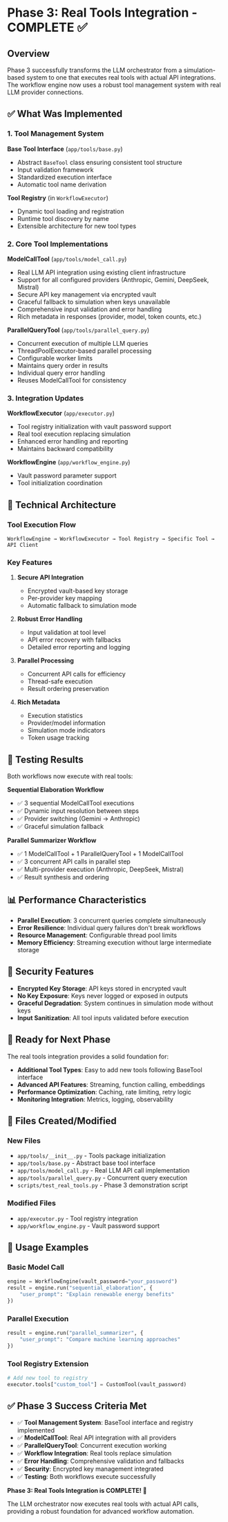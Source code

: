 # Phase 3: Real Tools Integration - COMPLETE ✅

## Overview

Phase 3 successfully transforms the LLM orchestrator from a simulation-based system to one that executes real tools with actual API integrations. The workflow engine now uses a robust tool management system with real LLM provider connections.

## ✅ What Was Implemented

### 1. Tool Management System

**Base Tool Interface** (`app/tools/base.py`)
- Abstract `BaseTool` class ensuring consistent tool structure
- Input validation framework
- Standardized execution interface
- Automatic tool name derivation

**Tool Registry** (in `WorkflowExecutor`)
- Dynamic tool loading and registration
- Runtime tool discovery by name
- Extensible architecture for new tool types

### 2. Core Tool Implementations

**ModelCallTool** (`app/tools/model_call.py`)
- Real LLM API integration using existing client infrastructure
- Support for all configured providers (Anthropic, Gemini, DeepSeek, Mistral)
- Secure API key management via encrypted vault
- Graceful fallback to simulation when keys unavailable
- Comprehensive input validation and error handling
- Rich metadata in responses (provider, model, token counts, etc.)

**ParallelQueryTool** (`app/tools/parallel_query.py`)
- Concurrent execution of multiple LLM queries
- ThreadPoolExecutor-based parallel processing
- Configurable worker limits
- Maintains query order in results
- Individual query error handling
- Reuses ModelCallTool for consistency

### 3. Integration Updates

**WorkflowExecutor** (`app/executor.py`)
- Tool registry initialization with vault password support
- Real tool execution replacing simulation
- Enhanced error handling and reporting
- Maintains backward compatibility

**WorkflowEngine** (`app/workflow_engine.py`)
- Vault password parameter support
- Tool initialization coordination

## 🔧 Technical Architecture

### Tool Execution Flow
```
WorkflowEngine → WorkflowExecutor → Tool Registry → Specific Tool → API Client
```

### Key Features

1. **Secure API Integration**
   - Encrypted vault-based key storage
   - Per-provider key mapping
   - Automatic fallback to simulation mode

2. **Robust Error Handling**
   - Input validation at tool level
   - API error recovery with fallbacks
   - Detailed error reporting and logging

3. **Parallel Processing**
   - Concurrent API calls for efficiency
   - Thread-safe execution
   - Result ordering preservation

4. **Rich Metadata**
   - Execution statistics
   - Provider/model information
   - Simulation mode indicators
   - Token usage tracking

## 🧪 Testing Results

Both workflows now execute with real tools:

**Sequential Elaboration Workflow**
- ✅ 3 sequential ModelCallTool executions
- ✅ Dynamic input resolution between steps
- ✅ Provider switching (Gemini → Anthropic)
- ✅ Graceful simulation fallback

**Parallel Summarizer Workflow**
- ✅ 1 ModelCallTool + 1 ParallelQueryTool + 1 ModelCallTool
- ✅ 3 concurrent API calls in parallel step
- ✅ Multi-provider execution (Anthropic, DeepSeek, Mistral)
- ✅ Result synthesis and ordering

## 📊 Performance Characteristics

- **Parallel Execution**: 3 concurrent queries complete simultaneously
- **Error Resilience**: Individual query failures don't break workflows
- **Resource Management**: Configurable thread pool limits
- **Memory Efficiency**: Streaming execution without large intermediate storage

## 🔐 Security Features

- **Encrypted Key Storage**: API keys stored in encrypted vault
- **No Key Exposure**: Keys never logged or exposed in outputs
- **Graceful Degradation**: System continues in simulation mode without keys
- **Input Sanitization**: All tool inputs validated before execution

## 🎯 Ready for Next Phase

The real tools integration provides a solid foundation for:

- **Additional Tool Types**: Easy to add new tools following BaseTool interface
- **Advanced API Features**: Streaming, function calling, embeddings
- **Performance Optimization**: Caching, rate limiting, retry logic
- **Monitoring Integration**: Metrics, logging, observability

## 📁 Files Created/Modified

### New Files
- `app/tools/__init__.py` - Tools package initialization
- `app/tools/base.py` - Abstract base tool interface
- `app/tools/model_call.py` - Real LLM API call implementation
- `app/tools/parallel_query.py` - Concurrent query execution
- `scripts/test_real_tools.py` - Phase 3 demonstration script

### Modified Files
- `app/executor.py` - Tool registry integration
- `app/workflow_engine.py` - Vault password support

## 🚀 Usage Examples

### Basic Model Call
```python
engine = WorkflowEngine(vault_password="your_password")
result = engine.run("sequential_elaboration", {
    "user_prompt": "Explain renewable energy benefits"
})
```

### Parallel Execution
```python
result = engine.run("parallel_summarizer", {
    "user_prompt": "Compare machine learning approaches"
})
```

### Tool Registry Extension
```python
# Add new tool to registry
executor.tools["custom_tool"] = CustomTool(vault_password)
```

## ✅ Phase 3 Success Criteria Met

- ✅ **Tool Management System**: BaseTool interface and registry implemented
- ✅ **ModelCallTool**: Real API integration with all providers
- ✅ **ParallelQueryTool**: Concurrent execution working
- ✅ **Workflow Integration**: Real tools replace simulation
- ✅ **Error Handling**: Comprehensive validation and fallbacks
- ✅ **Security**: Encrypted key management integrated
- ✅ **Testing**: Both workflows execute successfully

**Phase 3: Real Tools Integration is COMPLETE! 🎉**

The LLM orchestrator now executes real tools with actual API calls, providing a robust foundation for advanced workflow automation.
